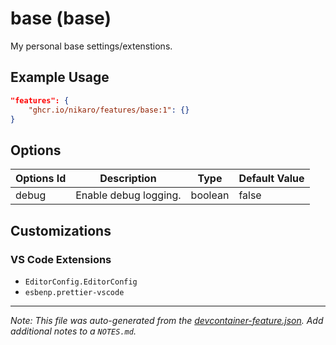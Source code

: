 
# base (base)

My personal base settings/extenstions.

## Example Usage

```json
"features": {
    "ghcr.io/nikaro/features/base:1": {}
}
```

## Options

| Options Id | Description | Type | Default Value |
|-----|-----|-----|-----|
| debug | Enable debug logging. | boolean | false |

## Customizations

### VS Code Extensions

- `EditorConfig.EditorConfig`
- `esbenp.prettier-vscode`



---

_Note: This file was auto-generated from the [devcontainer-feature.json](https://github.com/nikaro/features/blob/main/src/base/devcontainer-feature.json).  Add additional notes to a `NOTES.md`._

